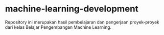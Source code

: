 # machine-learning-development
Repository ini merupakan hasil pembelajaran dan pengerjaan proyek-proyek dari kelas Belajar Pengembangan Machine Learning.
